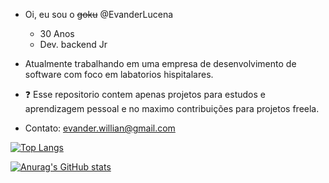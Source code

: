 - Oi, eu sou o <s>goku</s> @EvanderLucena
     - 30 Anos
     - Dev. backend Jr
   
- Atualmente trabalhando em uma empresa de desenvolvimento de software com foco em labatorios hispitalares.
- :question: Esse repositorio contem apenas projetos para estudos e aprendizagem pessoal e no maximo contribuições para projetos freela.
-  Contato: evander.willian@gmail.com

[![Top Langs](https://github-readme-stats.vercel.app/api/top-langs/?username=EvanderLucena&layout=compact)](https://github.com/anuraghazra/github-readme-stats)

[![Anurag's GitHub stats](https://github-readme-stats.vercel.app/api?username=EvanderLucena&show_icons=true&theme=radical)](https://github.com/anuraghazra/github-readme-stats)
